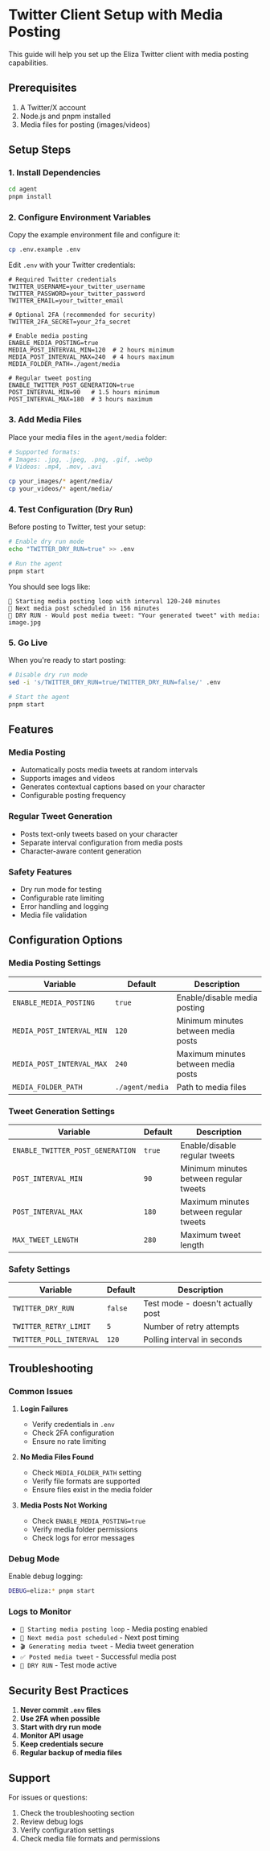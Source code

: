 # Twitter Client Setup with Media Posting

This guide will help you set up the Eliza Twitter client with media posting capabilities.

## Prerequisites

1. A Twitter/X account
2. Node.js and pnpm installed
3. Media files for posting (images/videos)

## Setup Steps

### 1. Install Dependencies

```bash
cd agent
pnpm install
```

### 2. Configure Environment Variables

Copy the example environment file and configure it:

```bash
cp .env.example .env
```

Edit `.env` with your Twitter credentials:

```env
# Required Twitter credentials
TWITTER_USERNAME=your_twitter_username
TWITTER_PASSWORD=your_twitter_password
TWITTER_EMAIL=your_twitter_email

# Optional 2FA (recommended for security)
TWITTER_2FA_SECRET=your_2fa_secret

# Enable media posting
ENABLE_MEDIA_POSTING=true
MEDIA_POST_INTERVAL_MIN=120  # 2 hours minimum
MEDIA_POST_INTERVAL_MAX=240  # 4 hours maximum
MEDIA_FOLDER_PATH=./agent/media

# Regular tweet posting
ENABLE_TWITTER_POST_GENERATION=true
POST_INTERVAL_MIN=90   # 1.5 hours minimum
POST_INTERVAL_MAX=180  # 3 hours maximum
```

### 3. Add Media Files

Place your media files in the `agent/media` folder:

```bash
# Supported formats:
# Images: .jpg, .jpeg, .png, .gif, .webp
# Videos: .mp4, .mov, .avi

cp your_images/* agent/media/
cp your_videos/* agent/media/
```

### 4. Test Configuration (Dry Run)

Before posting to Twitter, test your setup:

```bash
# Enable dry run mode
echo "TWITTER_DRY_RUN=true" >> .env

# Run the agent
pnpm start
```

You should see logs like:
```
📸 Starting media posting loop with interval 120-240 minutes
📅 Next media post scheduled in 156 minutes
🧪 DRY RUN - Would post media tweet: "Your generated tweet" with media: image.jpg
```

### 5. Go Live

When you're ready to start posting:

```bash
# Disable dry run mode
sed -i 's/TWITTER_DRY_RUN=true/TWITTER_DRY_RUN=false/' .env

# Start the agent
pnpm start
```

## Features

### Media Posting
- Automatically posts media tweets at random intervals
- Supports images and videos
- Generates contextual captions based on your character
- Configurable posting frequency

### Regular Tweet Generation
- Posts text-only tweets based on your character
- Separate interval configuration from media posts
- Character-aware content generation

### Safety Features
- Dry run mode for testing
- Configurable rate limiting
- Error handling and logging
- Media file validation

## Configuration Options

### Media Posting Settings

| Variable | Default | Description |
|----------|---------|-------------|
| `ENABLE_MEDIA_POSTING` | `true` | Enable/disable media posting |
| `MEDIA_POST_INTERVAL_MIN` | `120` | Minimum minutes between media posts |
| `MEDIA_POST_INTERVAL_MAX` | `240` | Maximum minutes between media posts |
| `MEDIA_FOLDER_PATH` | `./agent/media` | Path to media files |

### Tweet Generation Settings

| Variable | Default | Description |
|----------|---------|-------------|
| `ENABLE_TWITTER_POST_GENERATION` | `true` | Enable/disable regular tweets |
| `POST_INTERVAL_MIN` | `90` | Minimum minutes between regular tweets |
| `POST_INTERVAL_MAX` | `180` | Maximum minutes between regular tweets |
| `MAX_TWEET_LENGTH` | `280` | Maximum tweet length |

### Safety Settings

| Variable | Default | Description |
|----------|---------|-------------|
| `TWITTER_DRY_RUN` | `false` | Test mode - doesn't actually post |
| `TWITTER_RETRY_LIMIT` | `5` | Number of retry attempts |
| `TWITTER_POLL_INTERVAL` | `120` | Polling interval in seconds |

## Troubleshooting

### Common Issues

1. **Login Failures**
   - Verify credentials in `.env`
   - Check 2FA configuration
   - Ensure no rate limiting

2. **No Media Files Found**
   - Check `MEDIA_FOLDER_PATH` setting
   - Verify file formats are supported
   - Ensure files exist in the media folder

3. **Media Posts Not Working**
   - Check `ENABLE_MEDIA_POSTING=true`
   - Verify media folder permissions
   - Check logs for error messages

### Debug Mode

Enable debug logging:

```bash
DEBUG=eliza:* pnpm start
```

### Logs to Monitor

- `📸 Starting media posting loop` - Media posting enabled
- `📅 Next media post scheduled` - Next post timing
- `🎬 Generating media tweet` - Media tweet generation
- `✅ Posted media tweet` - Successful media post
- `🧪 DRY RUN` - Test mode active

## Security Best Practices

1. **Never commit `.env` files**
2. **Use 2FA when possible**
3. **Start with dry run mode**
4. **Monitor API usage**
5. **Keep credentials secure**
6. **Regular backup of media files**

## Support

For issues or questions:
1. Check the troubleshooting section
2. Review debug logs
3. Verify configuration settings
4. Check media file formats and permissions

